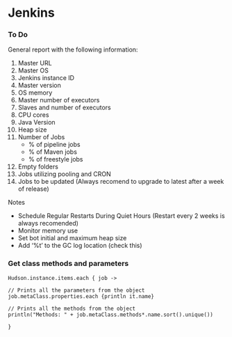 # Jenkins

### To Do

General report with the following information:

1) Master URL
2) Master OS
3) Jenkins instance ID
4) Master version
5) OS memory
6) Master number of executors
7) Slaves and number of executors
8) CPU cores
9) Java Version
10) Heap size
11) Number of Jobs
    - % of pipeline jobs
    - % of Maven jobs
    - % of freestyle jobs
12) Empty folders
13) Jobs utilizing pooling and CRON
14) Jobs to be updated (Always recomend to upgrade to latest after a week of release)

Notes
* Schedule Regular Restarts During Quiet Hours (Restart every 2 weeks is always recomended)
* Monitor memory use
* Set bot initial and maximum heap size
* Add ‘%t’ to the GC log location (check this)

### Get class methods and parameters

```
Hudson.instance.items.each { job ->

// Prints all the parameters from the object
job.metaClass.properties.each {println it.name}

// Prints all the methods from the object
println("Methods: " + job.metaClass.methods*.name.sort().unique())

}
```
